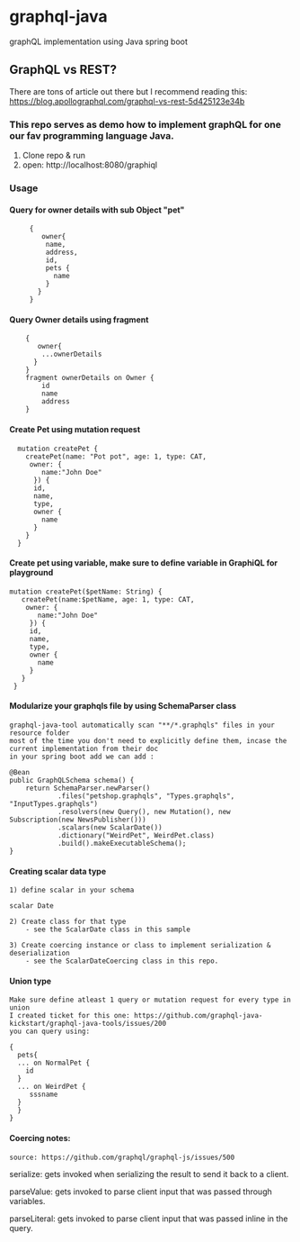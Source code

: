 # graphql-java
graphQL implementation using Java spring boot

## GraphQL vs REST?
There are tons of article out there but I recommend reading this: https://blog.apollographql.com/graphql-vs-rest-5d425123e34b

### This repo serves as demo how to implement graphQL for one our fav programming language Java.

1) Clone repo & run
2) open: http://localhost:8080/graphiql

### Usage

#### Query for owner details with sub Object "pet"
         {
            owner{
             name,
             address,
             id,
             pets {
               name
             }
           }
         }

#### Query Owner details using fragment
        {
           owner{
            ...ownerDetails
          }
        }
        fragment ownerDetails on Owner {
            id
            name
            address
        }
  
#### Create Pet using mutation request
      mutation createPet {
        createPet(name: "Pot pot", age: 1, type: CAT,
         owner: {
            name:"John Doe"
          }) {
          id,
          name,
          type,
          owner {
            name
          }
        }
      }

#### Create pet using variable, make sure to define variable in GraphiQL for playground
    mutation createPet($petName: String) {
       createPet(name:$petName, age: 1, type: CAT,
        owner: {
           name:"John Doe"
         }) {
         id,
         name,
         type,
         owner {
           name
         }
       }
     }

#### Modularize your graphqls file by using SchemaParser class
    graphql-java-tool automatically scan "**/*.graphqls" files in your resource folder
    most of the time you don't need to explicitly define them, incase the current implementation from their doc
    in your spring boot add we can add :
    
    @Bean
    public GraphQLSchema schema() {
        return SchemaParser.newParser()
                .files("petshop.graphqls", "Types.graphqls", "InputTypes.graphqls")
                .resolvers(new Query(), new Mutation(), new Subscription(new NewsPublisher()))
                .scalars(new ScalarDate())
                .dictionary("WeirdPet", WeirdPet.class)
                .build().makeExecutableSchema();
    }
    
             
#### Creating scalar data type
    1) define scalar in your schema 
    
    scalar Date
    
    2) Create class for that type
        - see the ScalarDate class in this sample
        
    3) Create coercing instance or class to implement serialization & deserialization
        - see the ScalarDateCoercing class in this repo.    
        
#### Union type
    Make sure define atleast 1 query or mutation request for every type in union
    I created ticket for this one: https://github.com/graphql-java-kickstart/graphql-java-tools/issues/200
    you can query using:
    
    {
      pets{
      ... on NormalPet {
        id
      }
      ... on WeirdPet {
         sssname
      }
      }
    }
    

#### Coercing notes: 
    source: https://github.com/graphql/graphql-js/issues/500
serialize: gets invoked when serializing the result to send it back to a client.

parseValue: gets invoked to parse client input that was passed through variables.

parseLiteral: gets invoked to parse client input that was passed inline in the query.


